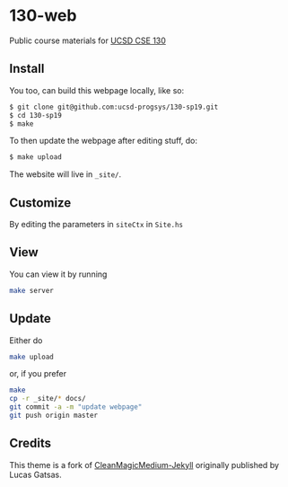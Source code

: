 # 130-web

Public course materials for [UCSD CSE 130](https://ucsd-progsys.github.io/130-sp19/)

## Install

You too, can build this webpage locally, like so:

```bash
$ git clone git@github.com:ucsd-progsys/130-sp19.git
$ cd 130-sp19
$ make
```

To then update the webpage after editing stuff, do:

```bash
$ make upload
```

The website will live in `_site/`.

## Customize

By editing the parameters in `siteCtx` in `Site.hs`

## View

You can view it by running

```bash
make server
```

## Update

Either do

```bash
make upload
```

or, if you prefer

```bash
make
cp -r _site/* docs/
git commit -a -m "update webpage"
git push origin master
```

## Credits

This theme is a fork of [CleanMagicMedium-Jekyll](https://github.com/SpaceG/CleanMagicMedium-Jekyll)
originally published by Lucas Gatsas.
